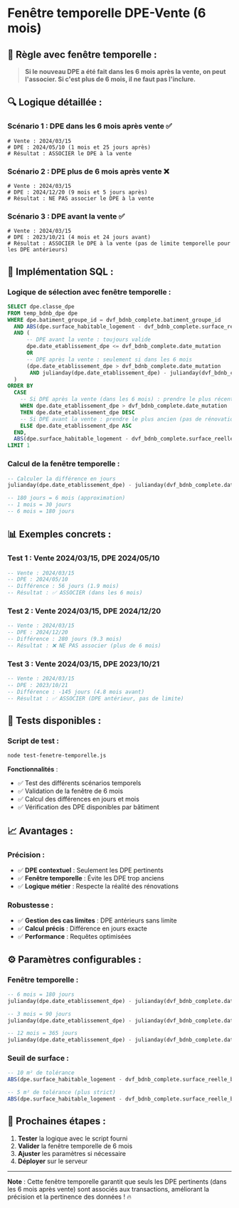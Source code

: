 # Fenêtre temporelle DPE-Vente (6 mois)

## 🎯 **Règle avec fenêtre temporelle** :

> **Si le nouveau DPE a été fait dans les 6 mois après la vente, on peut l'associer. Si c'est plus de 6 mois, il ne faut pas l'inclure.**

## 🔍 **Logique détaillée** :

### **Scénario 1** : DPE dans les 6 mois après vente ✅
```csv
# Vente : 2024/03/15
# DPE : 2024/05/10 (1 mois et 25 jours après)
# Résultat : ASSOCIER le DPE à la vente
```

### **Scénario 2** : DPE plus de 6 mois après vente ❌
```csv
# Vente : 2024/03/15
# DPE : 2024/12/20 (9 mois et 5 jours après)
# Résultat : NE PAS associer le DPE à la vente
```

### **Scénario 3** : DPE avant la vente ✅
```csv
# Vente : 2024/03/15
# DPE : 2023/10/21 (4 mois et 24 jours avant)
# Résultat : ASSOCIER le DPE à la vente (pas de limite temporelle pour les DPE antérieurs)
```

## 🔧 **Implémentation SQL** :

### **Logique de sélection avec fenêtre temporelle** :
```sql
SELECT dpe.classe_dpe 
FROM temp_bdnb_dpe dpe
WHERE dpe.batiment_groupe_id = dvf_bdnb_complete.batiment_groupe_id
  AND ABS(dpe.surface_habitable_logement - dvf_bdnb_complete.surface_reelle_bati) < 10
  AND (
      -- DPE avant la vente : toujours valide
      dpe.date_etablissement_dpe <= dvf_bdnb_complete.date_mutation
      OR
      -- DPE après la vente : seulement si dans les 6 mois
      (dpe.date_etablissement_dpe > dvf_bdnb_complete.date_mutation 
       AND julianday(dpe.date_etablissement_dpe) - julianday(dvf_bdnb_complete.date_mutation) <= 180)
  )
ORDER BY 
  CASE 
    -- Si DPE après la vente (dans les 6 mois) : prendre le plus récent
    WHEN dpe.date_etablissement_dpe > dvf_bdnb_complete.date_mutation 
    THEN dpe.date_etablissement_dpe DESC
    -- Si DPE avant la vente : prendre le plus ancien (pas de rénovation depuis)
    ELSE dpe.date_etablissement_dpe ASC
  END,
  ABS(dpe.surface_habitable_logement - dvf_bdnb_complete.surface_reelle_bati)
LIMIT 1
```

### **Calcul de la fenêtre temporelle** :
```sql
-- Calculer la différence en jours
julianday(dpe.date_etablissement_dpe) - julianday(dvf_bdnb_complete.date_mutation) <= 180

-- 180 jours = 6 mois (approximation)
-- 1 mois = 30 jours
-- 6 mois = 180 jours
```

## 📊 **Exemples concrets** :

### **Test 1** : Vente 2024/03/15, DPE 2024/05/10
```sql
-- Vente : 2024/03/15
-- DPE : 2024/05/10
-- Différence : 56 jours (1.9 mois)
-- Résultat : ✅ ASSOCIER (dans les 6 mois)
```

### **Test 2** : Vente 2024/03/15, DPE 2024/12/20
```sql
-- Vente : 2024/03/15
-- DPE : 2024/12/20
-- Différence : 280 jours (9.3 mois)
-- Résultat : ❌ NE PAS associer (plus de 6 mois)
```

### **Test 3** : Vente 2024/03/15, DPE 2023/10/21
```sql
-- Vente : 2024/03/15
-- DPE : 2023/10/21
-- Différence : -145 jours (4.8 mois avant)
-- Résultat : ✅ ASSOCIER (DPE antérieur, pas de limite)
```

## 🧪 **Tests disponibles** :

### **Script de test** :
```bash
node test-fenetre-temporelle.js
```

**Fonctionnalités** :
- ✅ Test des différents scénarios temporels
- ✅ Validation de la fenêtre de 6 mois
- ✅ Calcul des différences en jours et mois
- ✅ Vérification des DPE disponibles par bâtiment

## 📈 **Avantages** :

### **Précision** :
- ✅ **DPE contextuel** : Seulement les DPE pertinents
- ✅ **Fenêtre temporelle** : Évite les DPE trop anciens
- ✅ **Logique métier** : Respecte la réalité des rénovations

### **Robustesse** :
- ✅ **Gestion des cas limites** : DPE antérieurs sans limite
- ✅ **Calcul précis** : Différence en jours exacte
- ✅ **Performance** : Requêtes optimisées

## ⚙️ **Paramètres configurables** :

### **Fenêtre temporelle** :
```sql
-- 6 mois = 180 jours
julianday(dpe.date_etablissement_dpe) - julianday(dvf_bdnb_complete.date_mutation) <= 180

-- 3 mois = 90 jours
julianday(dpe.date_etablissement_dpe) - julianday(dvf_bdnb_complete.date_mutation) <= 90

-- 12 mois = 365 jours
julianday(dpe.date_etablissement_dpe) - julianday(dvf_bdnb_complete.date_mutation) <= 365
```

### **Seuil de surface** :
```sql
-- 10 m² de tolérance
ABS(dpe.surface_habitable_logement - dvf_bdnb_complete.surface_reelle_bati) < 10

-- 5 m² de tolérance (plus strict)
ABS(dpe.surface_habitable_logement - dvf_bdnb_complete.surface_reelle_bati) < 5
```

## 🚀 **Prochaines étapes** :

1. **Tester** la logique avec le script fourni
2. **Valider** la fenêtre temporelle de 6 mois
3. **Ajuster** les paramètres si nécessaire
4. **Déployer** sur le serveur

---

**Note** : Cette fenêtre temporelle garantit que seuls les DPE pertinents (dans les 6 mois après vente) sont associés aux transactions, améliorant la précision et la pertinence des données ! 🔥
